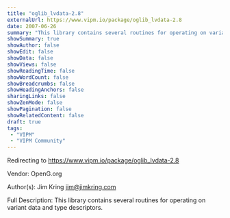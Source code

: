 ```yaml
---
title: "oglib_lvdata-2.8"
externalUrl: https://www.vipm.io/package/oglib_lvdata-2.8
date: 2007-06-26
summary: "This library contains several routines for operating on variant data and type descriptors."
showSummary: true
showAuthor: false
showEdit: false
showData: false
showViews: false
showReadingTime: false
showWordCount: false
showBreadcrumbs: false
showHeadingAnchors: false
sharingLinks: false
showZenMode: false
showPagination: false
showRelatedContent: false
draft: true
tags:
 - "VIPM"
 - "VIPM Community"
---
```


Redirecting to https://www.vipm.io/package/oglib_lvdata-2.8

Vendor: OpenG.org

Author(s): Jim Kring <jim@jimkring.com>
 
Full Description:
This library contains several routines for operating on variant data and type descriptors.